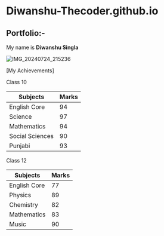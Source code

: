 # Diwanshu-Thecoder.github.io
## Portfolio:-
My name is **Diwanshu Singla**

![IMG_20240724_215236](https://github.com/user-attachments/assets/aa8b9a54-52c8-4ba9-ac7b-062fe886bb83)


[My Achievements]

Class 10

| Subjects | Marks |
|---|---|
| English Core | 94 |
| Science | 97 |
| Mathematics | 94 |
| Social Sciences | 90 |
| Punjabi | 93 |

Class 12

| Subjects | Marks |
| --- | ---|
| English Core | 77 |
| Physics | 89 |
| Chemistry | 82 |
| Mathematics | 83 |
| Music | 90 |





